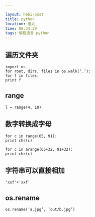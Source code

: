 ```yaml
---

layout: hebi-post
title: python
location: 淮北
time: 08:34:29
tags: 编程语言 python
---
```


## 遍历文件夹
```
import os
for root, dirs, files in os.walk(‘.’):
for f in files:
print f
```

<!--more-->

## range
```
l = range(4, 10)
```

## 数字转换成字母
```
for c in range(65, 91):
print chr(c)

for c in arange(65+32, 91+32):
print chr(c)
```

## 字符串可以直接相加
```
'xxf'+'xxf'
```

## os.rename
```
os.rename(‘a.jpg’, ‘out/b.jpg’)
```
